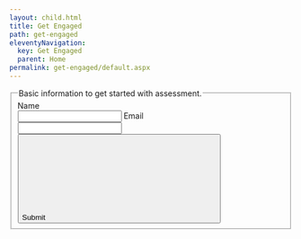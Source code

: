 ```yaml
---
layout: child.html
title: Get Engaged
path: get-engaged
eleventyNavigation:
  key: Get Engaged
  parent: Home
permalink: get-engaged/default.aspx
---
```


<form id="initialInfo" class="ie-hide">
    <fieldset class="active">
      <legend class="sr-only">Basic information to get started with assessment.</legend>
          <label class="block font-semibold my-4">Name
            <div class="error" id="nameError"></div>
            <input id="name" name="name" type="text" required>
          </label>
          <label class="block font-semibold my-4">Email
            <div class="error" id="emailError"></div>
            <input id="email" name="email" type="text" maxlength="100" required>
          </label>
         <button data-href="/self-assessment" type="submit" class="button ml-auto bg-accent group" id="saveForm" data-save-form="initialInfo" data-step="1">
          Submit
          <svg class="icon icon-arrow">
            <use href="/images/symbol-defs.svg#icon-arrow"></use>
          </svg>
        </button>
      </div>
    </fieldset>
  </form>
